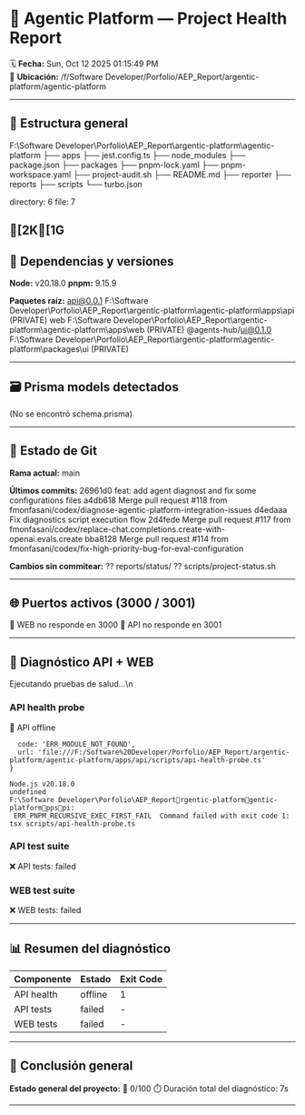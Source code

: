 # 🧠 Agentic Platform — Project Health Report

🗓️ **Fecha:** Sun, Oct 12 2025  01:15:49 PM  
📂 **Ubicación:** /f/Software Developer/Porfolio/AEP_Report/argentic-platform/agentic-platform

---

## 📁 Estructura general


F:\Software Developer\Porfolio\AEP_Report\argentic-platform\agentic-platform
├── apps
├── jest.config.ts
├── node_modules
├── package.json
├── packages
├── pnpm-lock.yaml
├── pnpm-workspace.yaml
├── project-audit.sh
├── README.md
├── reporter
├── reports
├── scripts
└── turbo.json

directory: 6 file: 7



[2K[1G
---


## 🧩 Dependencias y versiones

**Node:** v20.18.0
**pnpm:** 9.15.9

**Paquetes raíz:**
api@0.0.1 F:\Software Developer\Porfolio\AEP_Report\argentic-platform\agentic-platform\apps\api (PRIVATE)
web F:\Software Developer\Porfolio\AEP_Report\argentic-platform\agentic-platform\apps\web (PRIVATE)
@agents-hub/ui@0.1.0 F:\Software Developer\Porfolio\AEP_Report\argentic-platform\agentic-platform\packages\ui (PRIVATE)

---


## 🗃️ Prisma models detectados

(No se encontró schema.prisma)

---


## 🧭 Estado de Git

**Rama actual:** main

**Últimos commits:**
26961d0 feat: add agent diagnost and fix some configurations files
a4db618 Merge pull request #118 from fmonfasani/codex/diagnose-agentic-platform-integration-issues
d4edaaa Fix diagnostics script execution flow
2d4fede Merge pull request #117 from fmonfasani/codex/replace-chat.completions.create-with-openai.evals.create
bba8128 Merge pull request #114 from fmonfasani/codex/fix-high-priority-bug-for-eval-configuration

**Cambios sin commitear:**
?? reports/status/
?? scripts/project-status.sh

---


## 🌐 Puertos activos (3000 / 3001)

🚫 WEB no responde en 3000
🚫 API no responde en 3001

---


## 🧪 Diagnóstico API + WEB

Ejecutando pruebas de salud...\n
### API health probe
🚫 API offline

```
  code: 'ERR_MODULE_NOT_FOUND',
  url: 'file:///F:/Software%20Developer/Porfolio/AEP_Report/argentic-platform/agentic-platform/apps/api/scripts/api-health-probe.ts'
}

Node.js v20.18.0
undefined
F:\Software Developer\Porfolio\AEP_Reportrgentic-platformgentic-platformppspi:
 ERR_PNPM_RECURSIVE_EXEC_FIRST_FAIL  Command failed with exit code 1: tsx scripts/api-health-probe.ts
```

### API test suite
❌ API tests: failed
### WEB test suite
❌ WEB tests: failed

---

## 📊 Resumen del diagnóstico
| Componente | Estado | Exit Code |
|-------------|---------|-----------|
| API health | offline | 1 |
| API tests | failed | - |
| WEB tests | failed | - |

---


## 🧾 Conclusión general

**Estado general del proyecto:** 🔴  0/100
⏱️ Duración total del diagnóstico: 7s

---

